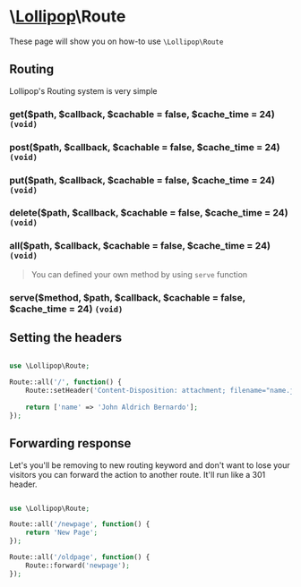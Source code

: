 # \\[Lollipop](http://github.com/4ldrich/lollipop-php)\Route

These page will show you on how-to use ```\Lollipop\Route``` 

## Routing
Lollipop's Routing system is very simple

### get($path, $callback, $cachable = false, $cache_time = 24) ```(void)```
### post($path, $callback, $cachable = false, $cache_time = 24) ```(void)```
### put($path, $callback, $cachable = false, $cache_time = 24) ```(void)```
### delete($path, $callback, $cachable = false, $cache_time = 24) ```(void)```
### all($path, $callback, $cachable = false, $cache_time = 24) ```(void)```
> You can defined your own method by using ```serve``` function
### serve($method, $path, $callback, $cachable = false, $cache_time = 24) ```(void)```

## Setting the headers

```php

use \Lollipop\Route;

Route::all('/', function() {
    Route::setHeader('Content-Disposition: attachment; filename="name.json"');
    
    return ['name' => 'John Aldrich Bernardo'];
});


```

## Forwarding response
Let's you'll be removing to new routing keyword and don't want to lose your
visitors you can forward the action to another route. It'll run like a 301 header.

```php

use \Lollipop\Route;

Route::all('/newpage', function() {
    return 'New Page'; 
});

Route::all('/oldpage', function() {
    Route::forward('newpage'); 
});


```
